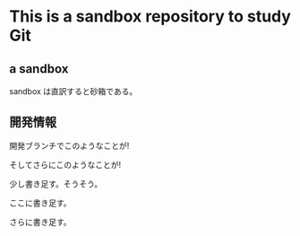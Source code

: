 This is a sandbox repository to study Git
=========================================

## a sandbox

sandbox は直訳すると砂箱である。

## 開発情報

開発ブランチでこのようなことが!

そしてさらにこのようなことが!

少し書き足す。そうそう。

ここに書き足す。

さらに書き足す。

